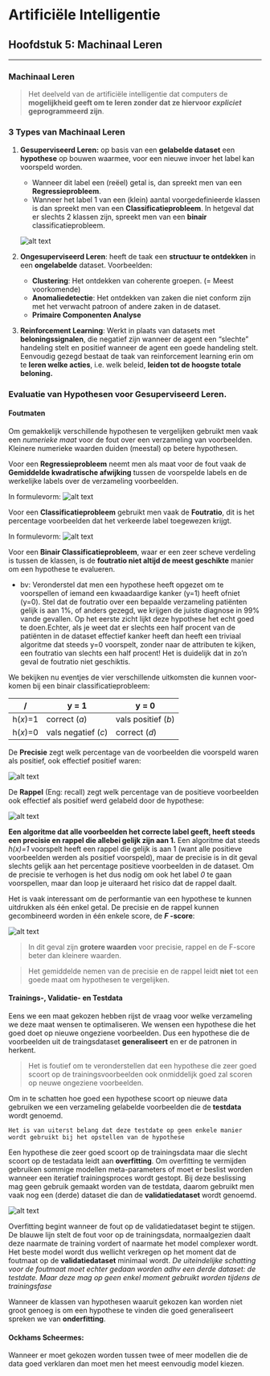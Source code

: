 # Artificiële Intelligentie
## Hoofdstuk 5: Machinaal Leren
---

### Machinaal Leren
> Het deelveld van de artificiële intelligentie dat computers de **mogelijkheid geeft om te leren zonder dat ze hiervoor _expliciet_ geprogrammeerd zijn**.  

### 3 Types van Machinaal Leren

1. **Gesuperviseerd Leren:** op basis van een **gelabelde dataset** een **hypothese** op bouwen waarmee, voor een nieuwe invoer het label kan voorspeld worden.
    * Wanneer dit label een (reëel) getal is, dan spreekt men van een **Regressieprobleem**.
    * Wanneer het label 1 van een (klein) aantal voorgedefinieerde klassen is dan spreekt men van een **Classificatieprobleem**.
    In hetgeval dat er slechts 2 klassen zijn, spreekt men van een **binair** classificatieprobleem.

    ![alt text](http://users.hogent.be/~427143la/images/GesuperviseerdSchema.JPG "Schema")

2. **Ongesuperviseerd Leren**: heeft de taak een **structuur te ontdekken** in een **ongelabelde** dataset. Voorbeelden:
    * **Clustering**: Het ontdekken van coherente groepen. (= Meest voorkomende)
    * **Anomaliedetectie**: Het ontdekken van zaken die niet conform zijn met het verwacht patroon of andere zaken in de dataset.
    * **Primaire Componenten Analyse**

3. **Reinforcement Learning**: Werkt in plaats van datasets met **beloningssignalen**, die negatief zijn wanneer de agent een “slechte” handeling stelt en positief wanneer de agent een goede handeling stelt. Eenvoudig gezegd bestaat de taak van reinforcement learning erin om te **leren welke acties**, i.e. welk beleid, **leiden tot de hoogste totale beloning.**


### Evaluatie van Hypothesen voor Gesuperviseerd Leren.
#### Foutmaten
Om gemakkelijk verschillende hypothesen te vergelijken gebruikt men vaak een *numerieke maat* voor de fout over een verzameling van voorbeelden. Kleinere numerieke waarden duiden (meestal) op betere hypothesen.

Voor een **Regressieprobleem** neemt men als maat voor de fout vaak de **Gemiddelde kwadratische afwijking** tussen de voorspelde labels en de werkelijke labels over de verzameling voorbeelden.

In formulevorm:
![alt text](http://users.hogent.be/~427143la/images/Form1.JPG "Formule")

Voor een **Classificatieprobleem** gebruikt men vaak de **Foutratio**, dit is het percentage voorbeelden dat het verkeerde label toegewezen krijgt.

In formulevorm:
![alt text](http://users.hogent.be/~427143la/images/Form2.JPG "Formule")

Voor een **Binair Classificatieprobleem**, waar er een zeer scheve verdeling is tussen de klassen, is de **foutratio niet altijd de meest geschikte** manier om een hypothese te evalueren.
  * bv: Veronderstel dat men een hypothese heeft opgezet om te voorspellen of iemand een kwaadaardige kanker (y=1) heeft ofniet (y=0). Stel dat de foutratio over een bepaalde verzameling patiënten gelijk is aan 1%, of anders gezegd, we krijgen de juiste diagnose in 99% vande gevallen. Op het eerste zicht lijkt deze hypothese het echt goed te doen.Echter, als je weet dat er slechts een half procent van de patiënten in de dataset effectief kanker heeft dan heeft een triviaal algoritme dat steeds y=0 voorspelt, zonder naar de attributen te kijken, een foutratio van slechts een half procent! Het is duidelijk dat in zo’n geval de foutratio niet geschiktis.

We bekijken nu eventjes de vier verschillende uitkomsten die kunnen voor-komen bij een binair classificatieprobleem:

/ | y = 1 | y = 0
--- | --- | ---
h(*x*)=1 | correct (*a*) | vals positief (*b*)
h(*x*)=0 | vals negatief (*c*) | correct (*d*)

De **Precisie** zegt welk percentage van de voorbeelden die voorspeld waren als positief, ook effectief positief waren:

 ![alt text](http://users.hogent.be/~427143la/images/Form3.JPG "Formule")

De **Rappel** (Eng: recall) zegt welk percentage van de positieve voorbeelden ook effectief als positief werd gelabeld door de hypothese:

![alt text](http://users.hogent.be/~427143la/images/Form4.JPG "Formule")

**Een algoritme dat alle voorbeelden het correcte label geeft, heeft steeds een  precisie en rappel die allebei gelijk zijn aan 1.** Een algoritme dat steeds *h(x)=1* voorspelt heeft een rappel die gelijk is aan 1 (want alle positieve voorbeelden werden als positief voorspeld), maar de precisie is in dit geval slechts gelijk aan het percentage positieve voorbeelden in de dataset. Om de precisie te verhogen is het dus nodig om ook het label *0* te gaan voorspellen, maar dan loop je uiteraard het risico dat de rappel daalt.

Het is vaak interessant om de performantie van een hypothese te kunnen uitdrukken als één enkel getal. De precisie en de rappel kunnen gecombineerd worden in één enkele score, de **_F_ -score**:

 ![alt text](http://users.hogent.be/~427143la/images/Form5.JPG "Formule")

 > In dit geval zijn **grotere waarden** voor precisie, rappel en de F-score beter dan kleinere waarden.

 > Het gemiddelde nemen van de precisie en de rappel leidt **niet** tot een goede maat om hypothesen te vergelijken.

#### Trainings-, Validatie- en Testdata
 Eens we een maat gekozen hebben rijst de vraag voor welke verzameling we deze maat wensen te optimaliseren. We wensen een hypothese die het goed doet op nieuwe ongeziene voorbeelden. Dus een hypothese die de voorbeelden uit de traingsdataset **generaliseert** en er de patronen in herkent.

 > Het is foutief om te veronderstellen dat een hypothese die zeer goed scoort op de trainingsvoorbeelden ook onmiddelijk goed zal scoren op neuwe ongeziene voorbeelden.

 Om in te schatten hoe goed een hypothese scoort op nieuwe data gebruiken we een verzameling gelabelde voorbeelden die de **testdata** wordt genoemd.

 `Het is van uiterst belang dat deze testdate op geen enkele manier wordt gebruikt bij het opstellen van de hypothese`

 Een hypothese die zeer goed scoort op de trainingsdata maar die slecht scoort op de testadata leidt aan **overfitting**.
 Om overfitting te vermijden gebruiken sommige modellen meta-parameters of moet er beslist worden wanneer een iteratief trainingsproces wordt gestopt. Bij deze beslissing mag geen gebruik gemaakt worden van de testdata, daarom gebruikt men vaak nog een (derde) dataset die dan de **validatiedataset** wordt genoemd.

  ![alt text](http://users.hogent.be/~427143la/images/OverfittingGrafiek.PNG "OverfittingGrafiek")

  Overfitting begint wanneer de fout op de validatiedataset begint te stijgen. De blauwe lijn stelt de fout voor op de trainingsdata, normaalgezien daalt deze naarmate de training vordert of naarmate het model complexer wordt. Het beste model wordt dus wellicht verkregen op het moment dat de foutmaat op de **validatiedataset** minimaal wordt. *De uiteindelijke schatting voor de foutmaat moet echter gedaan worden adhv een derde dataset: de testdate. Maar deze mag op geen enkel moment gebruikt worden tijdens de trainingsfase*

 Wanneer de klassen van hypothesen waaruit gekozen kan worden niet groot genoeg is om een hypothese te vinden die goed generaliseert spreken we van **onderfitting**.

 #### Ockhams Scheermes:
 Wanneer er moet gekozen worden tussen twee of meer modellen die de data goed verklaren dan moet men het meest eenvoudig model kiezen.
